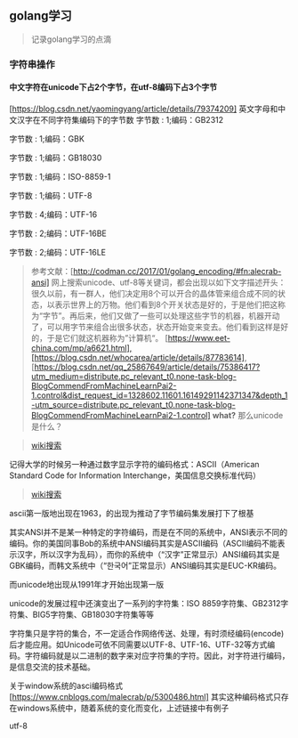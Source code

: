## golang学习
> 记录golang学习的点滴

### 字符串操作

#### 中文字符在unicode下占2个字节，在utf-8编码下占3个字节
[https://blog.csdn.net/yaomingyang/article/details/79374209]
英文字母和中文汉字在不同字符集编码下的字节数
字节数 : 1;编码：GB2312

字节数 : 1;编码：GBK

字节数 : 1;编码：GB18030

字节数 : 1;编码：ISO-8859-1

字节数 : 1;编码：UTF-8

字节数 : 4;编码：UTF-16

字节数 : 2;编码：UTF-16BE

字节数 : 2;编码：UTF-16LE

> 参考文献：[http://codman.cc/2017/01/golang_encoding/#fn:alecrab-ansi]
网上搜索unicode、utf-8等关键词，都会出现以如下文字描述开头：
很久以前，有一群人，他们决定用8个可以开合的晶体管来组合成不同的状态，以表示世界上的万物。他们看到8个开关状态是好的，于是他们把这称为“字节”。再后来，他们又做了一些可以处理这些字节的机器，机器开动了，可以用字节来组合出很多状态，状态开始变来变去。他们看到这样是好的，于是它们就这机器称为”计算机“。
> [https://www.eet-china.com/mp/a6621.html],[https://blog.csdn.net/whocarea/article/details/87783614], [https://blog.csdn.net/qq_25867649/article/details/75386417?utm_medium=distribute.pc_relevant_t0.none-task-blog-BlogCommendFromMachineLearnPai2-1.control&dist_request_id=1328602.11601.16149291142371347&depth_1-utm_source=distribute.pc_relevant_t0.none-task-blog-BlogCommendFromMachineLearnPai2-1.control]
**what?**
那么unicode 是什么？

> [wiki搜索](https://zh.wikipedia.org/wiki/Unicode)

记得大学的时候另一种通过数字显示字符的编码格式：ASCII（American Standard Code for Information Interchange，美国信息交换标准代码）
> [wiki搜索](https://zh.wikipedia.org/wiki/Ascii)

ascii第一版地出现在1963，的出现为推动了字节编码集发展打下了根基

其实ANSI并不是某一种特定的字符编码，而是在不同的系统中，ANSI表示不同的编码。你的美国同事Bob的系统中ANSI编码其实是ASCII编码（ASCII编码不能表示汉字，所以汉字为乱码），而你的系统中（“汉字”正常显示）ANSI编码其实是GBK编码，而韩文系统中（“한국어”正常显示）ANSI编码其实是EUC-KR编码。

而unicode地出现从1991年才开始出现第一版

unicode的发展过程中还演变出了一系列的字符集：ISO 8859字符集、GB2312字符集、BIG5字符集、GB18030字符集等等

字符集只是字符的集合，不一定适合作网络传送、处理，有时须经编码(encode)后才能应用。如Unicode可依不同需要以UTF-8、UTF-16、UTF-32等方式编码。字符编码就是以二进制的数字来对应字符集的字符。因此，对字符进行编码，是信息交流的技术基础。

关于window系统的asci编码格式
[https://www.cnblogs.com/malecrab/p/5300486.html]
其实这种编码格式只存在windows系统中，随着系统的变化而变化，上述链接中有例子


utf-8